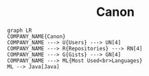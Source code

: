 <h1 align="center">Canon</h1>

```mermaid
graph LR
COMPANY_NAME{Canon}
COMPANY_NAME ---> U{Users} ---> UN[4]
COMPANY_NAME ---> R{Repositories} ---> RN[4]
COMPANY_NAME ---> G{Gists} ---> GN[4]
COMPANY_NAME ---> ML{Most Used<br>Languages}
ML --> Java[Java]
```
